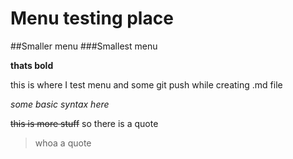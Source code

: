 ﻿# Menu testing place
##Smaller menu
###Smallest menu


**thats bold**

this is where I test menu and some git push 
while creating .md file 

*some basic syntax here*

~~this is more stuff~~
so there is a quote
>whoa a quote
>
